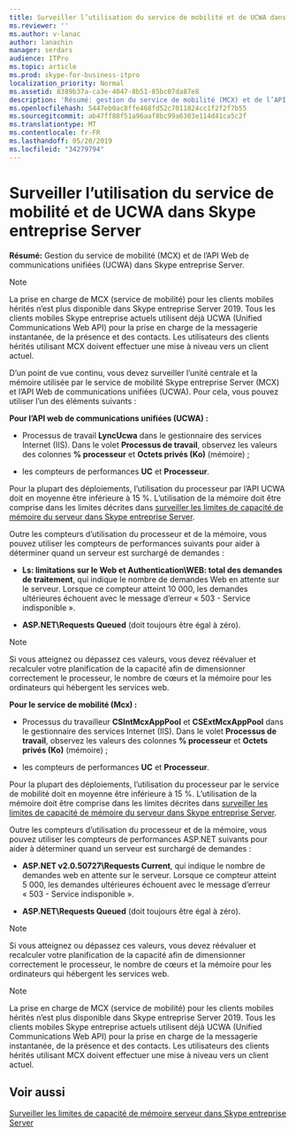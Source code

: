 ```yaml
---
title: Surveiller l’utilisation du service de mobilité et de UCWA dans Skype entreprise Server
ms.reviewer: ''
ms.author: v-lanac
author: lanachin
manager: serdars
audience: ITPro
ms.topic: article
ms.prod: skype-for-business-itpro
localization_priority: Normal
ms.assetid: 8389b37a-ca3e-4047-8b51-85bc07da87e8
description: 'Résumé: gestion du service de mobilité (MCX) et de l’API Web de communications unifiées (UCWA) dans Skype entreprise Server.'
ms.openlocfilehash: 5447eb0ac8ffe468fd52c7011824cc1f2f2f7b55
ms.sourcegitcommit: ab47ff88f51a96aaf8bc99a6303e114d41ca5c2f
ms.translationtype: MT
ms.contentlocale: fr-FR
ms.lasthandoff: 05/20/2019
ms.locfileid: "34279794"
---
```

# <a name="monitor-mobility-service-and-ucwa-usage-in-skype-for-business-server"></a>Surveiller l’utilisation du service de mobilité et de UCWA dans Skype entreprise Server
 
**Résumé:** Gestion du service de mobilité (MCX) et de l’API Web de communications unifiées (UCWA) dans Skype entreprise Server.

> [!NOTE]
> La prise en charge de MCX (service de mobilité) pour les clients mobiles hérités n’est plus disponible dans Skype entreprise Server 2019. Tous les clients mobiles Skype entreprise actuels utilisent déjà UCWA (Unified Communications Web API) pour la prise en charge de la messagerie instantanée, de la présence et des contacts. Les utilisateurs des clients hérités utilisant MCX doivent effectuer une mise à niveau vers un client actuel.
  
D’un point de vue continu, vous devez surveiller l’unité centrale et la mémoire utilisée par le service de mobilité Skype entreprise Server (MCX) et l’API Web de communications unifiées (UCWA). Pour cela, vous pouvez utiliser l’un des éléments suivants :
  
 **Pour l’API web de communications unifiées (UCWA) :**
  
- Processus de travail **LyncUcwa** dans le gestionnaire des services Internet (IIS). Dans le volet **Processus de travail**, observez les valeurs des colonnes **% processeur** et **Octets privés (Ko)** (mémoire) ;
    
- les compteurs de performances **UC** et **Processeur**.
    
Pour la plupart des déploiements, l’utilisation du processeur par l’API UCWA doit en moyenne être inférieure à 15 %. L’utilisation de la mémoire doit être comprise dans les limites décrites dans [surveiller les limites de capacité de mémoire du serveur dans Skype entreprise Server](server-memory-capacity-limits.md).
  
Outre les compteurs d’utilisation du processeur et de la mémoire, vous pouvez utiliser les compteurs de performances suivants pour aider à déterminer quand un serveur est surchargé de demandes :
  
- **Ls: limitations sur le Web et Authentication\WEB: total des demandes de traitement**, qui indique le nombre de demandes Web en attente sur le serveur. Lorsque ce compteur atteint 10 000, les demandes ultérieures échouent avec le message d’erreur « 503 - Service indisponible ».
    
- **ASP.NET\Requests Queued** (doit toujours être égal à zéro).
    
> [!NOTE]
> Si vous atteignez ou dépassez ces valeurs, vous devez réévaluer et recalculer votre planification de la capacité afin de dimensionner correctement le processeur, le nombre de cœurs et la mémoire pour les ordinateurs qui hébergent les services web. 
  
 **Pour le service de mobilité (Mcx) :**
  
- Processus du travailleur **CSIntMcxAppPool** et **CSExtMcxAppPool** dans le gestionnaire des services Internet (IIS). Dans le volet **Processus de travail**, observez les valeurs des colonnes **% processeur** et **Octets privés (Ko)** (mémoire) ;
    
- les compteurs de performances **UC** et **Processeur**.
    
Pour la plupart des déploiements, l’utilisation du processeur par le service de mobilité doit en moyenne être inférieure à 15 %. L’utilisation de la mémoire doit être comprise dans les limites décrites dans [surveiller les limites de capacité de mémoire du serveur dans Skype entreprise Server](server-memory-capacity-limits.md).
  
Outre les compteurs d’utilisation du processeur et de la mémoire, vous pouvez utiliser les compteurs de performances ASP.NET suivants pour aider à déterminer quand un serveur est surchargé de demandes :
  
- **ASP.NET v2.0.50727\Requests Current**, qui indique le nombre de demandes web en attente sur le serveur. Lorsque ce compteur atteint 5 000, les demandes ultérieures échouent avec le message d’erreur « 503 - Service indisponible ».
    
- **ASP.NET\Requests Queued** (doit toujours être égal à zéro).
    
> [!NOTE]
> Si vous atteignez ou dépassez ces valeurs, vous devez réévaluer et recalculer votre planification de la capacité afin de dimensionner correctement le processeur, le nombre de cœurs et la mémoire pour les ordinateurs qui hébergent les services web. 

> [!NOTE]
> La prise en charge de MCX (service de mobilité) pour les clients mobiles hérités n’est plus disponible dans Skype entreprise Server 2019. Tous les clients mobiles Skype entreprise actuels utilisent déjà UCWA (Unified Communications Web API) pour la prise en charge de la messagerie instantanée, de la présence et des contacts. Les utilisateurs des clients hérités utilisant MCX doivent effectuer une mise à niveau vers un client actuel.
  
## <a name="see-also"></a>Voir aussi

[Surveiller les limites de capacité de mémoire serveur dans Skype entreprise Server](server-memory-capacity-limits.md)
